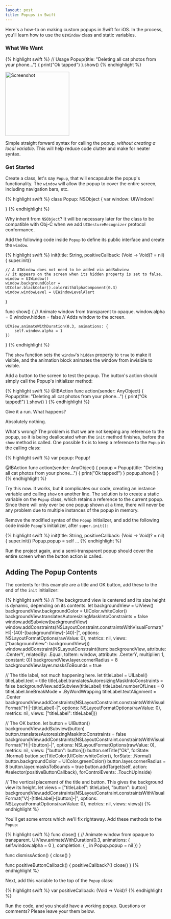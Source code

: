 ```yaml
---
layout: post
title: Popups in Swift 
---
```


Here's a how-to on making custom popups in Swift for iOS. In the process, you'll learn how to use the `UIWindow` class and static variables.

### What We Want

{% highlight swift %}
// Usage
Popup(title: "Deleting all cat photos from your phone...") {
    print("Ok tapped")
}.show()
{% endhighlight %}

<img src="{{ site.url }}/assets/screenshot.png" alt="Screenshot" style="width: 200px;"/>

Simple straight forward syntax for calling the popup, _without creating a local variable_. This will help reduce code clutter and make for neater syntax. 

### Get Started

Create a class, let's say `Popup`, that will encapsulate the popup's functionality. The `window` will allow the popup to cover the entire screen, including navigation bars, etc.

{% highlight swift %}
class Popup: NSObject {
    var window: UIWindow!

}
{% endhighlight %}

Why inherit from `NSObject`? It will be necessary later for the class to be compatible with Obj-C when we add `UIGestureRecognizer` protocol conformance.

Add the following code inside `Popup` to define its public interface and create the `window`.

{% highlight swift %}
init(title: String, positiveCallback: (Void -> Void)? = nil) {
    super.init()

    // A UIWindow does not need to be added via addSubview
    // it appears on the screen when its hidden property is set to false.
    window = UIWindow()
    window.backgroundColor = UIColor.blackColor().colorWithAlphaComponent(0.3)
    window.windowLevel = UIWindowLevelAlert 
}

func show() {
    // Animate window from transparent to opaque.
    window.alpha = 0
    window.hidden = false   // Adds window to the screen.

    UIView.animateWithDuration(0.3, animations: {
        self.window.alpha = 1
    }) 
}
{% endhighlight %}

The `show` function sets the `window`'s `hidden` property to `true` to make it visible, and the animation block animates the window from invisible to visible.

Add a button to the screen to test the popup. The button's action should simply call the Popup's initializer method:

{% highlight swift %}
@IBAction func action(sender: AnyObject) {
    Popup(title: "Deleting all cat photos from your phone...") {
        print("Ok tapped!")
    }.show()
}
{% endhighlight %}

Give it a run. What happens?

Absolutely nothing.

What's wrong? The problem is that we are not keeping any reference to the popup, so it is being deallocated when the `init` method finishes, before the `show`  method is called. One possible fix is to keep a reference to the `Popup` in the calling class:

{% highlight swift %}
var popup: Popup!

@IBAction func action(sender: AnyObject) {
    popup = Popup(title: "Deleting all cat photos from your phone...") {
        print("Ok tapped!")
    }
    popup.show()
} 
{% endhighlight %}

Try this now. It works, but it complicates our code, creating an instance variable and calling `show` on another line. The solution is to create a static variable on the `Popup` class, which retains a reference to the current popup. Since there will only ever be one popup shown at a time, there will never be any problem due to multiple instances of the popup in memory.

Remove the modified syntax of the `Popup` initializer, and add the following code inside `Popup`'s initializer, after `super.init()`:

{% highlight swift %}
init(title: String, positiveCallback: (Void -> Void)? = nil) {
    super.init()
    Popup.popup = self
    ...
{% endhighlight %}

Run the project again, and a semi-transparent popup should cover the entire screen when the button action is called.

## Adding The Popup Contents

The contents for this example are a title and OK button, add these to the end of the `init` initializer:

{% highlight swift %}
// The background view is centered and its size height is dynamic, depending on its contents.
let backgroundView = UIView()
backgroundView.backgroundColor = UIColor.whiteColor()
backgroundView.translatesAutoresizingMaskIntoConstraints = false
window.addSubview(backgroundView)
window.addConstraints(NSLayoutConstraint.constraintsWithVisualFormat("H:|-(40)-[backgroundView]-(40)-|", options: NSLayoutFormatOptions(rawValue: 0), metrics: nil, views: ["backgroundView": backgroundView]))
window.addConstraint(NSLayoutConstraint(item: backgroundView, attribute: .CenterY, relatedBy: .Equal, toItem: window, attribute: .CenterY, multiplier: 1, constant: 0))
backgroundView.layer.cornerRadius = 8
backgroundView.layer.masksToBounds = true

// The title label, not much happening here.
let titleLabel = UILabel()
titleLabel.text = title
titleLabel.translatesAutoresizingMaskIntoConstraints = false
backgroundView.addSubview(titleLabel)
titleLabel.numberOfLines = 0
titleLabel.lineBreakMode = .ByWordWrapping
titleLabel.textAlignment = .Center
backgroundView.addConstraints(NSLayoutConstraint.constraintsWithVisualFormat("H:|-[titleLabel]-|", options: NSLayoutFormatOptions(rawValue: 0), metrics: nil, views: ["titleLabel": titleLabel]))


// The OK button.
let button = UIButton()
backgroundView.addSubview(button)
button.translatesAutoresizingMaskIntoConstraints = false
backgroundView.addConstraints(NSLayoutConstraint.constraintsWithVisualFormat("H:|-[button]-|", options: NSLayoutFormatOptions(rawValue: 0), metrics: nil, views: ["button": button]))
button.setTitle("Ok", forState: .Normal)
button.setTitleColor(UIColor.whiteColor(), forState: .Normal)
button.backgroundColor = UIColor.greenColor()
button.layer.cornerRadius = 8
button.layer.masksToBounds = true
button.addTarget(self, action: #selector(positiveButtonCallback), forControlEvents: .TouchUpInside)

// The vertical placement of the title and button. This gives the background view its height.
let views = ["titleLabel": titleLabel, "button": button]
backgroundView.addConstraints(NSLayoutConstraint.constraintsWithVisualFormat("V:|-[titleLabel]-[button]-|", options: NSLayoutFormatOptions(rawValue: 0), metrics: nil, views: views))
{% endhighlight %}

You'll get some errors which we'll fix rightaway. Add these methods to the `Popup`:

{% highlight swift %}
func close() {
    // Animate window from opaque to transparent.
    UIView.animateWithDuration(0.3, animations: {
        self.window.alpha = 0
    }, completion: { _ in
        Popup.popup = nil
    })
}

func dismissAction() {
    close()
}

func positiveButtonCallback() {
    positiveCallback?()
    close()
}
{% endhighlight %}

Next, add this variable to the top of the `Popup` class:

{% highlight swift %}
var positiveCallback: (Void -> Void)?
{% endhighlight %}

Run the code, and you should have a working popup. Questions or comments? Please leave your them below.
